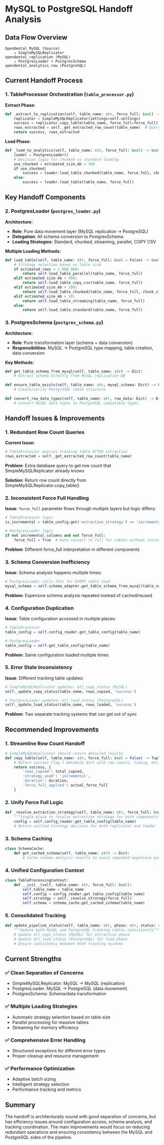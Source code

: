 # MySQL to PostgreSQL Handoff Analysis

## Data Flow Overview

```
OpenDental MySQL (Source)
    ↓ SimpleMySQLReplicator
opendental_replication (MySQL)
    ↓ PostgresLoader + PostgresSchema
opendental_analytics.raw (PostgreSQL)
```

## Current Handoff Process

### 1. TableProcessor Orchestration (`table_processor.py`)

**Extract Phase:**
```python
def _extract_to_replication(self, table_name: str, force_full: bool) -> tuple[bool, int]:
    replicator = SimpleMySQLReplicator(settings=self.settings)
    success = replicator.copy_table(table_name, force_full=force_full)
    rows_extracted = self._get_extracted_row_count(table_name)  # Query tracking table
    return success, rows_extracted
```

**Load Phase:**
```python
def _load_to_analytics(self, table_name: str, force_full: bool) -> bool:
    loader = PostgresLoader()
    # Decision logic for chunked vs standard loading
    use_chunked = estimated_size_mb > 100
    if use_chunked:
        success = loader.load_table_chunked(table_name, force_full, chunk_size)
    else:
        success = loader.load_table(table_name, force_full)
```

## Key Handoff Components

### 2. PostgresLoader (`postgres_loader.py`)

**Architecture:**
- **Role**: Pure data movement layer (MySQL replication → PostgreSQL)
- **Delegation**: All schema conversion to PostgresSchema
- **Loading Strategies**: Standard, chunked, streaming, parallel, COPY CSV

**Multiple Loading Methods:**
```python
def load_table(self, table_name: str, force_full: bool = False) -> bool:
    # Strategy selection based on table size
    if estimated_rows > 1_000_000:
        return self.load_table_parallel(table_name, force_full)
    elif estimated_size_mb > 500:
        return self.load_table_copy_csv(table_name, force_full)
    elif estimated_size_mb > 200:
        return self.load_table_chunked(table_name, force_full, chunk_size=25000)
    elif estimated_size_mb > 50:
        return self.load_table_streaming(table_name, force_full)
    else:
        return self.load_table_standard(table_name, force_full)
```

### 3. PostgresSchema (`postgres_schema.py`)

**Architecture:**
- **Role**: Pure transformation layer (schema + data conversion)
- **Responsibilities**: MySQL → PostgreSQL type mapping, table creation, data conversion

**Key Methods:**
```python
def get_table_schema_from_mysql(self, table_name: str) -> Dict:
    # Extract schema directly from MySQL replication DB
    
def ensure_table_exists(self, table_name: str, mysql_schema: Dict) -> bool:
    # Create/verify PostgreSQL table structure
    
def convert_row_data_types(self, table_name: str, row_data: Dict) -> Dict:
    # Convert MySQL data types to PostgreSQL compatible types
```

## Handoff Issues & Improvements

### 1. **Redundant Row Count Queries**

**Current Issue:**
```python
# TableProcessor queries tracking table AFTER extraction
rows_extracted = self._get_extracted_row_count(table_name)
```

**Problem**: Extra database query to get row count that SimpleMySQLReplicator already knows

**Solution**: Return row count directly from SimpleMySQLReplicator.copy_table()

### 2. **Inconsistent Force Full Handling**

**Issue**: `force_full` parameter flows through multiple layers but logic differs:

```python
# TableProcessor logic
is_incremental = table_config.get('extraction_strategy') == 'incremental' and not force_full

# PostgresLoader logic  
if not incremental_columns and not force_full:
    force_full = True  # Auto-convert to full for tables without incremental columns
```

**Problem**: Different force_full interpretation in different components

### 3. **Schema Conversion Inefficiency**

**Issue**: Schema analysis happens multiple times:
```python
# PostgresLoader calls this for EVERY table load
mysql_schema = self.schema_adapter.get_table_schema_from_mysql(table_name)
```

**Problem**: Expensive schema analysis repeated instead of cached/reused

### 4. **Configuration Duplication**

**Issue**: Table configuration accessed in multiple places:
```python
# TableProcessor
table_config = self.config_reader.get_table_config(table_name)

# PostgresLoader  
table_config = self.get_table_config(table_name)
```

**Problem**: Same configuration loaded multiple times

### 5. **Error State Inconsistency**

**Issue**: Different tracking table updates:
```python
# SimpleMySQLReplicator updates: etl_copy_status (MySQL)
self._update_copy_status(table_name, rows_copied, 'success')

# PostgresLoader updates: etl_load_status (PostgreSQL) 
self._update_load_status(table_name, rows_loaded, 'success')
```

**Problem**: Two separate tracking systems that can get out of sync

## Recommended Improvements

### 1. **Streamline Row Count Handoff**
```python
# SimpleMySQLReplicator should return detailed results
def copy_table(self, table_name: str, force_full: bool = False) -> Tuple[bool, Dict]:
    # Return success flag + metadata dict with row counts, timing, etc.
    return success, {
        'rows_copied': total_copied,
        'strategy_used': 'incremental',
        'duration': duration,
        'force_full_applied': actual_force_full
    }
```

### 2. **Unify Force Full Logic**
```python
def _resolve_extraction_strategy(self, table_name: str, force_full: bool) -> Dict:
    """Single place to resolve extraction strategy for both components"""
    config = self.config_reader.get_table_config(table_name)
    # Return unified strategy decision for both replicator and loader
```

### 3. **Schema Caching**
```python
class SchemaCache:
    def get_cached_schema(self, table_name: str) -> Dict:
        # Cache schema analysis results to avoid repeated expensive queries
```

### 4. **Unified Configuration Context**
```python
class TableProcessingContext:
    def __init__(self, table_name: str, force_full: bool):
        self.table_name = table_name
        self.config = config_reader.get_table_config(table_name)
        self.strategy = self._resolve_strategy(force_full)
        self.schema = schema_cache.get_cached_schema(table_name)
```

### 5. **Consolidated Tracking**
```python
def update_pipeline_status(self, table_name: str, phase: str, status: str, metadata: Dict):
    """Update both MySQL and PostgreSQL tracking tables consistently"""
    # Update etl_copy_status (MySQL) for extraction phase
    # Update etl_load_status (PostgreSQL) for load phase
    # Ensure consistency between both tracking systems
```

## Current Strengths

### ✅ **Clean Separation of Concerns**
- SimpleMySQLReplicator: MySQL → MySQL (replication)  
- PostgresLoader: MySQL → PostgreSQL (data movement)
- PostgresSchema: Schema/data transformation

### ✅ **Multiple Loading Strategies**
- Automatic strategy selection based on table size
- Parallel processing for massive tables
- Streaming for memory efficiency

### ✅ **Comprehensive Error Handling**
- Structured exceptions for different error types
- Proper cleanup and resource management

### ✅ **Performance Optimization**
- Adaptive batch sizing
- Intelligent strategy selection
- Performance tracking and metrics

## Summary

The handoff is architecturally sound with good separation of concerns, but has efficiency issues
 around configuration access, schema analysis, and tracking coordination. The main improvements
  would focus on reducing redundant operations and ensuring consistency between the MySQL and
   PostgreSQL sides of the pipeline.